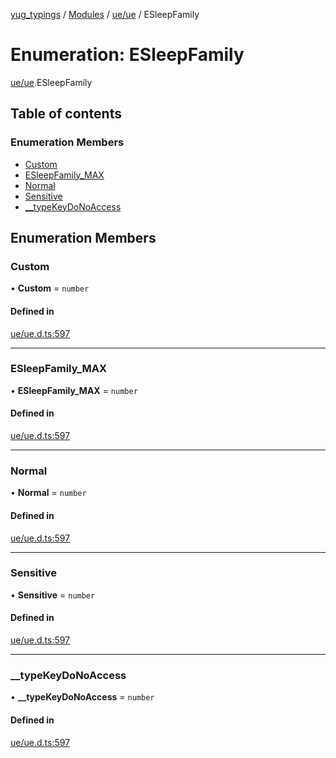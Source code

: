 [yug_typings](../README.md) / [Modules](../modules.md) / [ue/ue](../modules/ue_ue.md) / ESleepFamily

# Enumeration: ESleepFamily

[ue/ue](../modules/ue_ue.md).ESleepFamily

## Table of contents

### Enumeration Members

- [Custom](ue_ue.ESleepFamily.md#custom)
- [ESleepFamily\_MAX](ue_ue.ESleepFamily.md#esleepfamily_max)
- [Normal](ue_ue.ESleepFamily.md#normal)
- [Sensitive](ue_ue.ESleepFamily.md#sensitive)
- [\_\_typeKeyDoNoAccess](ue_ue.ESleepFamily.md#__typekeydonoaccess)

## Enumeration Members

### Custom

• **Custom** = `number`

#### Defined in

[ue/ue.d.ts:597](https://github.com/YugMetaverse/yug_typings/blob/b7d9b19/ue/ue.d.ts#L597)

___

### ESleepFamily\_MAX

• **ESleepFamily\_MAX** = `number`

#### Defined in

[ue/ue.d.ts:597](https://github.com/YugMetaverse/yug_typings/blob/b7d9b19/ue/ue.d.ts#L597)

___

### Normal

• **Normal** = `number`

#### Defined in

[ue/ue.d.ts:597](https://github.com/YugMetaverse/yug_typings/blob/b7d9b19/ue/ue.d.ts#L597)

___

### Sensitive

• **Sensitive** = `number`

#### Defined in

[ue/ue.d.ts:597](https://github.com/YugMetaverse/yug_typings/blob/b7d9b19/ue/ue.d.ts#L597)

___

### \_\_typeKeyDoNoAccess

• **\_\_typeKeyDoNoAccess** = `number`

#### Defined in

[ue/ue.d.ts:597](https://github.com/YugMetaverse/yug_typings/blob/b7d9b19/ue/ue.d.ts#L597)
